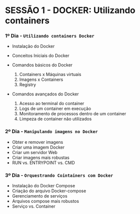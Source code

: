 # SESSÃO 1 - DOCKER: Utilizando containers

### **1º Dia** - `Utilizando containers Docker`

* Instalação do Docker
* Conceitos Iniciais do Docker
* Comandos básicos do Docker

  1. Containers x Máquinas virtuais
  2. Imagens x Containers
  3. Registry
* Comandos avançados do Docker

  1. Acesso ao terminal do container
  2. Logs de um container em execução
  3. Monitoramento de processos dentro de um container
  4. Limpeza de container não utilizados


### **2º Dia** - `Manipulando imagens no Docker`

* Obter e remover imagens
* Criar uma imagem Docker
* Criar um servidor Web
* Criar imagens mais robustas
* RUN vs. ENTRYPOINT vs. CMD


### **3º Dia** - `Orquestrando Cointainers com Docker`

* Instalação do Docker Compose
* Criação do arquivo Docker-compose
* Gerenciamento de serviços
* Arquivos compose mais robustos
* Serviço vs. Container
